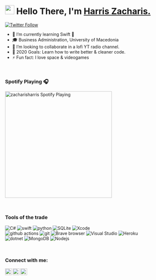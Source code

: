 <h1 align="left"><img src="https://raw.githubusercontent.com/sidbelbase/sidbelbase/master/wave.gif" width="30px"><strong> Hello There, I'm <a href="http://instagram.com/zacharisharris">Harris Zacharis.</a></strong>
</h1>

[![Twitter Follow](https://img.shields.io/twitter/follow/zacharisharris?color=1DA1F2&logo=twitter&style=for-the-badge)](https://twitter.com/intent/follow?original_referer=https%3A%2F%2Fgithub.com%2Fzacharisharris&screen_name=zacharisharris)


- 🌱 I’m currently learning Swift 🤣
- 🎓 Business Administration, University of Macedonia
- 👯 I’m looking to collaborate in a lofi YT radio channel.
- 🥅 2020 Goals: Learn how to write better & cleaner code.
- ⚡ Fun fact: I love space & videogames

<br>

### Spotify Playing 🎧
[<img src="https://spotify-readme-widget.vercel.app/api/spotify-playing" alt="zacharisharris Spotify Playing" width="350" />](https://open.spotify.com/user/zaxarisharris)

<br>

<h3>Tools of the trade</h3>
<p>
  <img alt="C#" src="https://img.shields.io/badge/c%23%20-%23239120.svg?&style=for-the-badge&logo=c-sharp&logoColor=white"/>
  <img alt="swift" src="https://img.shields.io/badge/swift-%23FA7343.svg?&style=for-the-badge&logo=swift&logoColor=white"/>
  <img alt="python" src="https://img.shields.io/badge/python%20-%2314354C.svg?&style=for-the-badge&logo=python&logoColor=white"/>
  <img alt="SQLite" src ="https://img.shields.io/badge/sqllite-%2307405e.svg?&style=for-the-badge&logo=sqlite&logoColor=white"/>
  <img alt="Xcode" src="https://img.shields.io/badge/xcode-%230097e6.svg?&style=for-the-badge&logo=xcode&logoColor=white" /> <br>
  <img alt="github actions" src="https://img.shields.io/badge/-Github_Actions-2088FF?style=flat-square&logo=github-actions&logoColor=white" />
  <img alt="git" src="https://img.shields.io/badge/-Git-F05032?style=flat-square&logo=git&logoColor=white" />
  <img alt="Brave browser" src="https://img.shields.io/badge/-Brave_Browser-FB542B?style=flat-square&logo=brave&logoColor=white" />
  <img alt="Visual Studio" src="https://img.shields.io/badge/visual%20studio-%235C2D91.svg?&style=flat-square&logo=visual%20studio&logoColor=white" />  
   <img alt="Heroku" src="https://camo.githubusercontent.com/4ba5fe514efb17b3d77d976817f0821727811b5b/68747470733a2f2f696d672e736869656c64732e696f2f62616467652f2d4865726f6b752d3433303039383f7374796c653d666c61742d737175617265266c6f676f3d6865726f6b75266c6f676f436f6c6f723d7768697465" /> <br>
  <img alt="dotnet" src="https://img.shields.io/badge/dotnet-net%23239120.svg?&style=flat-square&logo=dot-net&logoColor=white" />
  <img alt="MongoDB" src="https://img.shields.io/badge/-MongoDB-13aa52?style=flat-square&logo=mongodb&logoColor=white" />
  <img alt="Nodejs" src="https://img.shields.io/badge/-Nodejs-43853d?style=flat-square&logo=Node.js&logoColor=white" />
</p>

<br>

### Connect with me:	

[<img align="left" alt="codeSTACKr | Twitter" width="22px" src="https://cdn.jsdelivr.net/npm/simple-icons@v3/icons/twitter.svg" />][twitter]
[<img align="left" alt="codeSTACKr | LinkedIn" width="22px" src="https://cdn.jsdelivr.net/npm/simple-icons@v3/icons/linkedin.svg" />][linkedin]
[<img align="left" alt="codeSTACKr | Instagram" width="22px" src="https://cdn.jsdelivr.net/npm/simple-icons@v3/icons/instagram.svg" />][instagram]


[twitter]: https://twitter.com/zacharisharris
[instagram]: https://instagram.com/zacharisharris
[linkedin]: https://linkedin.com/in/zacharisharris

<br>
